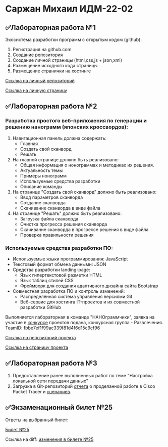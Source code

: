 # Саржан Михаил ИДМ-22-02

## ✅Лабораторная работа №1
Экосистема разработки программ с открытым кодом (github):
1. Регистрация на github.com
2. Создание репозитория
3. Создание личной страницы (html,css,js + json,xml)
4. Размещение исходного кода страницы
5. Размещение странички на хостинге

[Ссылка на личный репозиторий](https://github.com/SarmiAnsim/SarmiAnsim.github.io)

[Ссылка на личную страницу](https://sarmiansim.github.io)

## ✅Лабораторная работа №2

### Разработка простого веб-приложения по генерации и решению нанограмм (японских кроссвордов):

1. Навигационная панель должна содержать:
    - Главная
    - Создать свой сканворд
    - Решать
2. На главной странице должно быть реализовано:
    - Общая информация о нонограммах и методиках их решения.
    - Актуальность темы
    - Примеры нонограмм
    - Используемые средства разработки
    - Описание команды
3. На странице "Создать свой сканворд" должно быть реализовано:
    - Ввод параметров сканворда
    - Создание сканворда
    - Скачивание сканворда в виде файла
4. На странице "Решать" должно быть реализовано:
    - Загрузка файла сканворда
    - Очистка прогресса решения сканворда
    - Скачивание сканворда в прогрессе решения в виде файла
    - Проверка правильности решения

### Используемые средства разработки ПО:

- Используемые языки программирования: JavaScript
- Текстовый формат обмена данными: JSON
- Средства разработки landing-page:
    - Язык гипертекстовой разметки HTML
    - Язык таблиц стилей CSS
    - Фреймворк для создания адаптивного дизайна сайта Bootstrap
- Совместная разработка ПО и контроль изменений:
    - Распределённая система управления версиями Git
    - Веб-сервис для хостинга IT-проектов и их совместной разработки GitHub

Выполняется лабораторная в команде "НАНОграммчики", заявка на участие в [конкурсе](https://idmit.ru) проектов подана, конкурсная группа - Развлечения.
TeamID: fbbe7ef1f99ac339f81d4f6d15c9cf96

[Ссылка на репозиторий проекта](https://github.com/SarmiAnsim/ITLabs)

[Ссылка на страницу проекта](https://sarmiansim.github.io/ITLabs/)
## ✅Лабораторная работа №3
1. Предоставление ранее выполненных работ по теме "Настройка локальной сети передачи данных"
2. Загрузка в Git-репозиторий [отчета](https://github.com/SarmiAnsim/SarmiAnsim.github.io/blob/main/ИДБ-18-02_Саржан_ЛР2.pdf) о проделанной работе в Cisco Packet Tracer и [сценариев](https://github.com/SarmiAnsim/SarmiAnsim.github.io/tree/main/scenarios).

## ✅Экзаменационный билет №25
Ответы на выбранный билет:

[Билет №25](https://github.com/stankin/inet-2022/wiki/exam25)

Ссылка на diff: [изменения в билете №25](https://github.com/stankin/inet-2022/wiki/exam25/_compare/5122ddd2075eb9c8403a6ea48537e7eb1edeb409...956a11a2a64f1c747350304251a8e35f6ef8a385)
